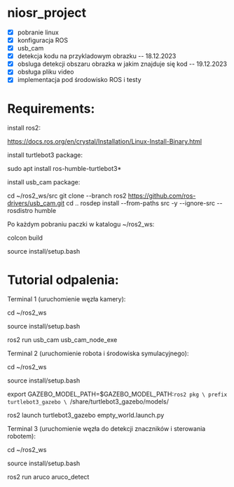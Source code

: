 # niosr_project
- [x] pobranie linux
- [x] konfiguracja ROS
- [x] usb_cam
- [x] detekcja kodu na przykladowym obrazku -- 18.12.2023
- [x] obsluga detekcji obszaru obrazka w jakim znajduje się kod -- 19.12.2023
- [x] obsługa pliku video
- [x] implementacja pod środowisko ROS i testy

# Requirements:

install ros2:

https://docs.ros.org/en/crystal/Installation/Linux-Install-Binary.html

install turtlebot3 package:

sudo apt install ros-humble-turtlebot3*

install usb_cam package:

cd ~/ros2_ws/src
git clone --branch ros2 https://github.com/ros-drivers/usb_cam.git
cd ..
rosdep install --from-paths src -y --ignore-src --rosdistro humble

Po każdym pobraniu paczki w katalogu ~/ros2_ws:

colcon build

source install/setup.bash


# Tutorial odpalenia:
Terminal 1 (uruchomienie węzła kamery):

cd ~/ros2_ws 

source install/setup.bash

ros2 run usb_cam usb_cam_node_exe


Terminal 2 (uruchomienie robota i środowiska symulacyjnego):

cd ~/ros2_ws 

source install/setup.bash

export GAZEBO_MODEL_PATH=$GAZEBO_MODEL_PATH:`ros2 pkg \
prefix turtlebot3_gazebo \
`/share/turtlebot3_gazebo/models/

ros2 launch turtlebot3_gazebo empty_world.launch.py


Terminal 3 (uruchomienie węzła do detekcji znaczników i sterowania robotem):

cd ~/ros2_ws 

source install/setup.bash

ros2 run aruco aruco_detect


